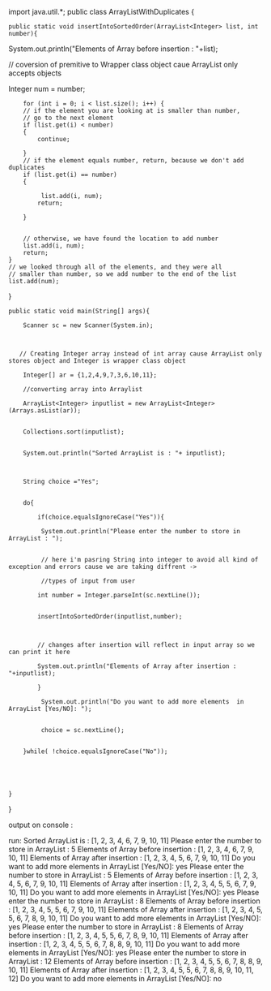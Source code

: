 


import java.util.*;
public class ArrayListWithDuplicates {
    
    public static void insertIntoSortedOrder(ArrayList<Integer> list, int number){
        
        
        
          
   System.out.println("Elements of Array before insertion : "+list);
       
   // coversion of premitive to Wrapper class object caue ArrayList only accepts objects     
   
   
   Integer num = number;
   
        for (int i = 0; i < list.size(); i++) {
        // if the element you are looking at is smaller than number, 
        // go to the next element
        if (list.get(i) < number)
        {
            continue;
            
        }
        // if the element equals number, return, because we don't add duplicates
        if (list.get(i) == number)
        {
            
             list.add(i, num);
            return;
            
        }
            
            
        // otherwise, we have found the location to add number
        list.add(i, num);
        return;
    }
    // we looked through all of the elements, and they were all
    // smaller than number, so we add number to the end of the list
    list.add(num);
    
    
   
    
     
    
}
        
        
    public static void main(String[] args){
        
        Scanner sc = new Scanner(System.in);
        
        
        
       // Creating Integer array instead of int array cause ArrayList only stores object and Integer is wrapper class object 
        
        Integer[] ar = {1,2,4,9,7,3,6,10,11};
        
        //converting array into Arraylist
        
        ArrayList<Integer> inputlist = new ArrayList<Integer>(Arrays.asList(ar));
        
        
        Collections.sort(inputlist);
        
        
        System.out.println("Sorted ArrayList is : "+ inputlist);
        
        
        
        String choice ="Yes";
        
        
        do{
            
            if(choice.equalsIgnoreCase("Yes")){
            
             System.out.println("Please enter the number to store in ArrayList : ");
        
            
             // here i'm pasring String into integer to avoid all kind of exception and errors cause we are taking diffrent ->
             
             //types of input from user 
             
            int number = Integer.parseInt(sc.nextLine());
            
            
            insertIntoSortedOrder(inputlist,number);
            
            
            
            // changes after insertion will reflect in input array so we can print it here 
            
            System.out.println("Elements of Array after insertion : "+inputlist);
            
            }  
            
             System.out.println("Do you want to add more elements  in ArrayList [Yes/NO]: ");
            
            
             choice = sc.nextLine();
            
            
        }while( !choice.equalsIgnoreCase("No"));
        
        
        
        
        
    }    
        
        
  
    
    
}




output on console :


run:
Sorted ArrayList is : [1, 2, 3, 4, 6, 7, 9, 10, 11]
Please enter the number to store in ArrayList : 
5
Elements of Array before insertion : [1, 2, 3, 4, 6, 7, 9, 10, 11]
Elements of Array after insertion : [1, 2, 3, 4, 5, 6, 7, 9, 10, 11]
Do you want to add more elements  in ArrayList [Yes/NO]: 
yes
Please enter the number to store in ArrayList : 
5
Elements of Array before insertion : [1, 2, 3, 4, 5, 6, 7, 9, 10, 11]
Elements of Array after insertion : [1, 2, 3, 4, 5, 5, 6, 7, 9, 10, 11]
Do you want to add more elements  in ArrayList [Yes/NO]: 
yes
Please enter the number to store in ArrayList : 
8
Elements of Array before insertion : [1, 2, 3, 4, 5, 5, 6, 7, 9, 10, 11]
Elements of Array after insertion : [1, 2, 3, 4, 5, 5, 6, 7, 8, 9, 10, 11]
Do you want to add more elements  in ArrayList [Yes/NO]: 
yes
Please enter the number to store in ArrayList : 
8
Elements of Array before insertion : [1, 2, 3, 4, 5, 5, 6, 7, 8, 9, 10, 11]
Elements of Array after insertion : [1, 2, 3, 4, 5, 5, 6, 7, 8, 8, 9, 10, 11]
Do you want to add more elements  in ArrayList [Yes/NO]: 
yes
Please enter the number to store in ArrayList : 
12
Elements of Array before insertion : [1, 2, 3, 4, 5, 5, 6, 7, 8, 8, 9, 10, 11]
Elements of Array after insertion : [1, 2, 3, 4, 5, 5, 6, 7, 8, 8, 9, 10, 11, 12]
Do you want to add more elements  in ArrayList [Yes/NO]: 
no

